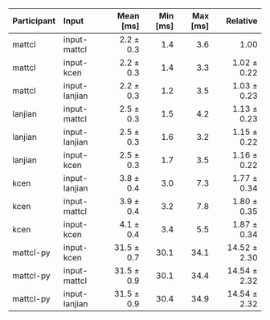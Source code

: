 | Participant | Input | Mean [ms] | Min [ms] | Max [ms] | Relative |
|:---|:---|---:|---:|---:|---:|
| mattcl | input-mattcl | 2.2 ± 0.3 | 1.4 | 3.6 | 1.00 |
| mattcl | input-kcen | 2.2 ± 0.3 | 1.4 | 3.3 | 1.02 ± 0.22 |
| mattcl | input-lanjian | 2.2 ± 0.3 | 1.2 | 3.5 | 1.03 ± 0.23 |
| lanjian | input-mattcl | 2.5 ± 0.3 | 1.5 | 4.2 | 1.13 ± 0.23 |
| lanjian | input-lanjian | 2.5 ± 0.3 | 1.6 | 3.2 | 1.15 ± 0.22 |
| lanjian | input-kcen | 2.5 ± 0.3 | 1.7 | 3.5 | 1.16 ± 0.22 |
| kcen | input-lanjian | 3.8 ± 0.4 | 3.0 | 7.3 | 1.77 ± 0.34 |
| kcen | input-mattcl | 3.9 ± 0.4 | 3.2 | 7.8 | 1.80 ± 0.35 |
| kcen | input-kcen | 4.1 ± 0.4 | 3.4 | 5.5 | 1.87 ± 0.34 |
| mattcl-py | input-kcen | 31.5 ± 0.7 | 30.1 | 34.1 | 14.52 ± 2.30 |
| mattcl-py | input-mattcl | 31.5 ± 0.9 | 30.1 | 34.4 | 14.54 ± 2.32 |
| mattcl-py | input-lanjian | 31.5 ± 0.9 | 30.4 | 34.9 | 14.54 ± 2.32 |
